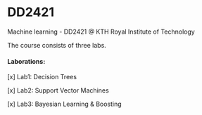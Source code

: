 # DD2421
Machine learning - DD2421 @ KTH Royal Institute of Technology

The course consists of three labs.

#### Laborations:

[x] Lab1: Decision Trees

[x] Lab2: Support Vector Machines

[x] Lab3: Bayesian Learning & Boosting